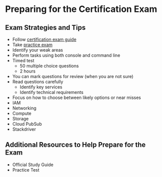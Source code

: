 # Preparing for the Certification Exam

## Exam Strategies and Tips

* Follow [certification exam guide](https://cloud.google.com/certification/cloud-engineer)
* Take [practice exam](https://cloud.google.com/certification/practice-exam/cloud-engineer)
* Identify your weak areas
* Perform tasks using both console and command line
* Timed test
    * 50 multiple choice questions
    * 2 hours
* You can mark questions for review (when you are not sure)
* Read questions carefully
    * Identify key services
    * Identify technical requirements
* Focus on how to choose between likely options or near misses
* IAM
* Networking
* Compute
* Storage
* Cloud PubSub
* Stackdriver

## Additional Resources to Help Prepare for the Exam

* Official Study Guide
* Practice Test
